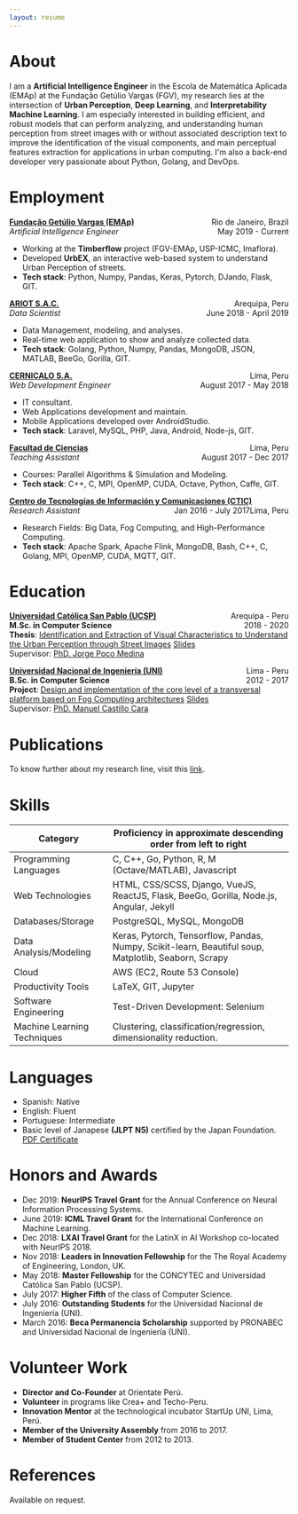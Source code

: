 ```yaml
---
layout: resume
---
```


About
======

I am a __Artificial Intelligence Engineer__ in the Escola de Matemática Aplicada (EMAp) at the Fundação Getúlio Vargas (FGV), my research lies at the intersection of **Urban Perception**, **Deep Learning**, and **Interpretability Machine Learning**. I am especially interested in building efficient, and robust models that can perform analyzing, and understanding human perception from street images with or without associated description text to improve the identification of the visual components, and main perceptual features extraction for applications in urban computing. I'm also a back-end developer very passionate about Python, Golang, and DevOps.

Employment
======
**[Fundação Getúlio Vargas (EMAp)](https://emap.fgv.br/)** <span style="float:right">Rio de Janeiro, Brazil</span>  
*Artificial Intelligence Engineer* <span style="float:right">May 2019 - Current</span>

* Working at the **Timberflow** project (FGV-EMAp, USP-ICMC, Imaflora).
* Developed **UrbEX**, an interactive web-based system to understand Urban Perception of streets. 
* **Tech stack**: Python, Numpy, Pandas, Keras, Pytorch, DJando, Flask, GIT.

**[ARIOT S.A.C.](https://ariot.pe/)** <span style="float:right">Arequipa, Peru</span>  
*Data Scientist* <span style="float:right">June 2018 - April 2019</span>

* Data Management, modeling, and analyses.  
* Real-time web application to show and analyze collected data.
* **Tech stack**: Golang, Python, Numpy, Pandas, MongoDB, JSON, MATLAB, BeeGo, Gorilla, GIT.

**[CERNICALO S.A.](https://www.cernicalo.net/)** <span style="float:right">Lima, Peru</span>  
*Web Development Engineer* <span style="float:right">August 2017 - May 2018</span>

* IT consultant.  
* Web Applications development and maintain.  
* Mobile Applications developed over AndroidStudio.  
* **Tech stack**: Laravel, MySQL, PHP, Java, Android, Node-js, GIT.

**[Facultad de Ciencias](https://fc.uni.edu.pe/fc/)** <span style="float:right">Lima, Peru</span>  
*Teaching Assistant* <span style="float:right">August 2017 - Dec 2017</span>

* Courses: Parallel Algorithms & Simulation and Modeling.  
* **Tech stack**: C++, C, MPI, OpenMP, CUDA, Octave, Python, Caffe, GIT.

**[Centro de Tecnologías de Información y Comunicaciones (CTIC)](https://www.ctic.uni.edu.pe/bigdata-hpc/)** <span style="float:right">Lima, Peru</span>  
*Research Assistant* <span style="float:right">Jan 2016 - July 2017</span>

* Research Fields: Big Data, Fog Computing, and High-Performance Computing.  
* **Tech stack**: Apache Spark, Apache Flink, MongoDB, Bash, C++, C, Golang, MPI, OpenMP, CUDA, MQTT, GIT.

Education
======

**[Universidad Católica San Pablo (UCSP)](https://ucsp.edu.pe/)** <span style="float:right">Arequipa - Peru</span>  
**M.Sc. in Computer Science** <span style="float:right">2018 - 2020</span>  
**Thesis**: [Identification and Extraction of Visual Characteristics to Understand the Urban Perception through Street Images](/files/thesis/UCSP/Thesis.pdf) [Slides](/files/thesis/UCSP/Slides.pdf)  
Supervisor: [PhD. Jorge Poco Medina](https://scholar.google.com.br/citations?user=S_88vX4AAAAJ)

**[Universidad Nacional de Ingeniería (UNI)](https://www.uni.edu.pe/)** <span style="float:right">Lima - Peru</span>  
**B.Sc. in Computer Science** <span style="float:right">2012 - 2017</span>  
**Project**: [Design and implementation of the core level of a transversal platform based on Fog Computing architectures](/files/thesis/UNI/Thesis.pdf) [Slides](/files/thesis/UNI/Slides.pdf)  
Supervisor: [PhD. Manuel Castillo Cara](https://scholar.google.com.br/citations?user=r0JytwIAAAAJ)

Publications
======
To know further about my research line, visit this [link](https://www.fmorenovr.com/publications).

Skills
======

Category                    | Proficiency in approximate descending order from left to right
--------------------------- | --------------------------------------------------------------
Programming Languages       | C, C++, Go, Python, R, M (Octave/MATLAB), Javascript
Web Technologies            | HTML, CSS/SCSS, Django, VueJS, ReactJS, Flask, BeeGo, Gorilla, Node.js, Angular, Jekyll 
Databases/Storage           | PostgreSQL, MySQL, MongoDB
Data Analysis/Modeling      | Keras, Pytorch, Tensorflow, Pandas, Numpy, Scikit-learn, Beautiful soup, Matplotlib, Seaborn, Scrapy
Cloud                       | AWS (EC2, Route 53 Console)
Productivity Tools          | LaTeX, GIT, Jupyter
Software Engineering        | Test-Driven Development: Selenium
Machine Learning Techniques | Clustering, classification/regression, dimensionality reduction.

Languages
======
  * Spanish: Native
  * English: Fluent
  * Portuguese: Intermediate
  * Basic level of Janapese **(JLPT N5)** certified by the Japan Foundation. [PDF Certificate](/files/certificates/JaponesBasico.pdf)

Honors and Awards
======
* Dec 2019: __NeurIPS Travel Grant__ for the Annual Conference on Neural Information Processing Systems.
* June 2019: __ICML Travel Grant__ for the International Conference on Machine Learning.
* Dec 2018: __LXAI Travel Grant__ for the LatinX in AI Workshop  co-located with NeurIPS 2018.
* Nov 2018: __Leaders in Innovation Fellowship__ for the The Royal Academy of Engineering, London, UK.
* May 2018: __Master Fellowship__ for the CONCYTEC and Universidad Católica San Pablo (UCSP).
* July 2017: __Higher Fifth__ of the class of Computer Science. 
* July 2016: __Outstanding Students__ for the Universidad Nacional de Ingeniería (UNI).
* March 2016: __Beca Permanencia Scholarship__ supported by PRONABEC and Universidad Nacional de Ingeniería (UNI).

Volunteer Work
======
* __Director and Co-Founder__ at Orientate Perú.
* __Volunteer__ in programs like Crea+ and Techo-Peru.
* __Innovation Mentor__ at the technological incubator StartUp UNI, Lima, Perú.
* __Member of the University Assembly__ from 2016 to 2017.
* __Member of Student Center__ from 2012 to 2013.

References
======
Available on request.